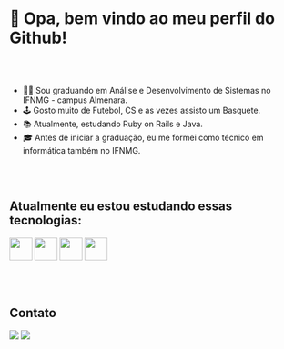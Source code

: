 # 👋 Opa, bem vindo ao meu perfil do Github!

<br/><br/>

- 🧑‍💻 Sou graduando em Análise e Desenvolvimento de Sistemas no IFNMG - campus Almenara.
- 🕹️ Gosto muito de Futebol, CS e as vezes assisto um Basquete.
- 📚 Atualmente, estudando Ruby on Rails e Java.
- 🎓 Antes de iniciar a graduação, eu me formei como técnico em informática também no IFNMG.

<br/><br/>

## Atualmente eu estou estudando essas tecnologias:

<img src="https://cdn.jsdelivr.net/gh/devicons/devicon@latest/icons/ruby/ruby-plain-wordmark.svg" width="40" height="40"/> <img src="https://cdn.jsdelivr.net/gh/devicons/devicon@latest/icons/rails/rails-plain-wordmark.svg" width="40" height="40"/> <img src="https://cdn.jsdelivr.net/gh/devicons/devicon/icons/java/java-original-wordmark.svg" width="40" height="40"/> <img src="https://cdn.jsdelivr.net/gh/devicons/devicon/icons/spring/spring-original.svg" width="40" height="40"/>


<br/><br/>

## Contato

<div>
<a href = "mailto:mattheus.carvalho99@gmail.com"><img src="https://img.shields.io/badge/Gmail-D14836?style=for-the-badge&logo=gmail&logoColor=white" target="_blank"></a>
<a href="https://www.linkedin.com/in/mattheus-carvalho-martins-41a3b5227/" target="_blank"><img src="https://img.shields.io/badge/-LinkedIn-%230077B5?style=for-the-badge&logo=linkedin&logoColor=white" target="_blank"></a>   
</div>
